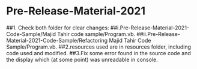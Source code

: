 # Pre-Release-Material-2021

##1. Check both folder for clear changes:
##i.Pre-Release-Material-2021-Code-Sample/Majid Tahir code sample/Program.vb.
##ii.Pre-Release-Material-2021-Code-Sample/Refactoring Majid Tahir Code Sample/Program.vb.
##2.resources used are in resources folder, including code used and modified.
##3.Fix some error found in the source code and the display which (at some point) was unreadable in console.
